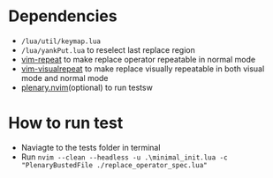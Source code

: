 # Dependencies
* `/lua/util/keymap.lua`
* `/lua/yankPut.lua` to reselect last replace region
* [vim-repeat](https://github.com/tpope/vim-repeat) to make replace operator repeatable in normal mode
* [vim-visualrepeat](https://github.com/inkarkat/vim-visualrepeat) to make replace visually repeatable in both visual mode and normal mode
* [plenary.nvim](https://github.com/nvim-lua/plenary.nvim)(optional) to run testsw

# How to run test
* Naviagte to the tests folder in terminal
* Run `nvim --clean --headless -u .\minimal_init.lua -c "PlenaryBustedFile ./replace_operator_spec.lua"`
